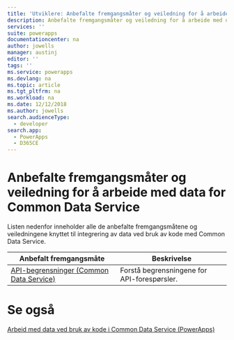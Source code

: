 ```yaml
---
title: 'Utviklere: Anbefalte fremgangsmåter og veiledning for å arbeide med data for Common Data Service | Microsoft Docs'
description: Anbefalte fremgangsmåter og veiledning for å arbeide med data for utviklere i Common Data Service i PowerApps.
services: ''
suite: powerapps
documentationcenter: na
author: jowells
manager: austinj
editor: ''
tags: ''
ms.service: powerapps
ms.devlang: na
ms.topic: article
ms.tgt_pltfrm: na
ms.workload: na
ms.date: 12/12/2018
ms.author: jowells
search.audienceType:
  - developer
search.app:
  - PowerApps
  - D365CE
---
```


# <a name="best-practices-and-guidance-around-working-with-data-for-the-common-data-service"></a>Anbefalte fremgangsmåter og veiledning for å arbeide med data for Common Data Service

Listen nedenfor inneholder alle de anbefalte fremgangsmåtene og veiledningene knyttet til integrering av data ved bruk av kode med Common Data Service.

|Anbefalt fremgangsmåte  |Beskrivelse  |
|---------|---------|
|[API-begrensninger (Common Data Service)](../../api-limits.md)     |Forstå begrensningene for API-forespørsler.         |

# <a name="see-also"></a>Se også
[Arbeid med data ved bruk av kode i Common Data Service (PowerApps)](../../work-with-data-cds.md)<br />